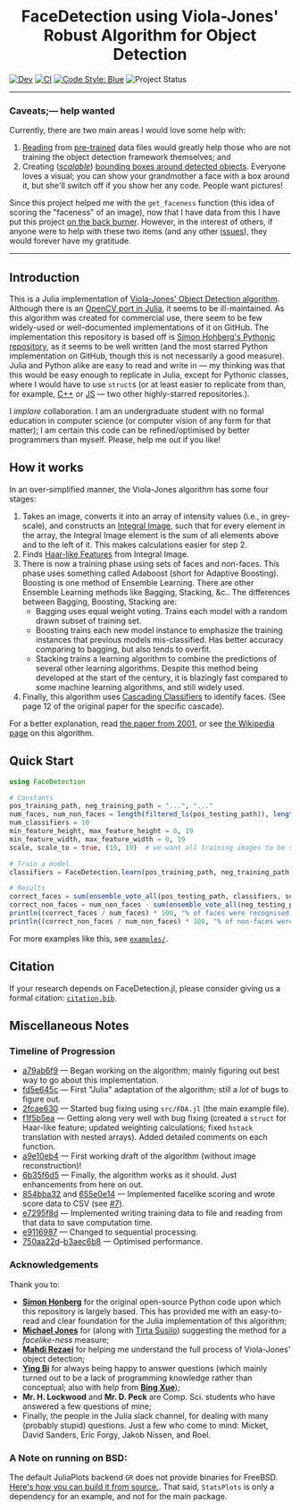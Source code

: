 <h1 align="center">
   FaceDetection using Viola-Jones' Robust Algorithm for Object Detection
</h1>

<!-- [![Stable](https://img.shields.io/badge/docs-stable-blue.svg)](https://jakewilliami.github.io/FaceDetection.jl/stable) -->
[![Dev](https://img.shields.io/badge/docs-dev-blue.svg)](https://jakewilliami.github.io/FaceDetection.jl/dev)
[![CI](https://github.com/invenia/PkgTemplates.jl/workflows/CI/badge.svg)](https://github.com/jakewilliami/FaceDetection.jl/actions?query=workflow%3ACI)
[![Code Style: Blue](https://img.shields.io/badge/code%20style-blue-4495d1.svg)](https://github.com/invenia/BlueStyle)
![Project Status](https://img.shields.io/badge/status-maturing-green)

---

### Caveats;&mdash; help wanted

Currently, there are two main areas I would love some help with:
  1. [Reading](https://github.com/jakewilliami/FaceDetection.jl/issues/20) from [pre-trained](https://github.com/opencv/opencv/blob/master/data/haarcascades/haarcascade_frontalface_default.xml) data files would greatly help those who are not training the object detection framework themselves; and
  2. Creating ([*scalable*](https://github.com/jakewilliami/FaceDetection.jl/issues/21)) [bounding boxes around detected objects](https://github.com/jakewilliami/FaceDetection.jl/issues/6).  Everyone loves a visual; you can show your grandmother a face with a box around it, but she'll switch off if you show her any code.  People want pictures!

Since this project helped me with the `get_faceness` function (this idea of scoring the "faceness" of an image), now that I have data from this I have put this project [on the back burner](https://dictionary.cambridge.org/dictionary/english/on-the-back-burner).  However, in the interest of others, if anyone were to help with these two items (and any other [issues](https://github.com/jakewilliami/FaceDetection.jl/issues/)), they would forever have my gratitude.

---

## Introduction

This is a Julia implementation of [Viola-Jones' Object Detection algorithm](http://citeseerx.ist.psu.edu/viewdoc/summary?doi=10.1.1.10.6807).  Although there is an [OpenCV port in Julia](https://github.com/JuliaOpenCV/OpenCV.jl), it seems to be ill-maintained.  As this algorithm was created for commercial use, there seem to be few widely-used or well-documented implementations of it on GitHub.  The implementation this repository is based off is [Simon Hohberg's Pythonic repository](https://github.com/Simon-Hohberg/Viola-Jones), as it seems to be well written (and the most starred Python implementation on GitHub, though this is not necessarily a good measure). Julia and Python alike are easy to read and write in &mdash; my thinking was that this would be easy enough to replicate in Julia, except for Pythonic classes, where I would have to use `struct`s (or at least easier to replicate from than, for example, [C++](https://github.com/alexdemartos/ViolaAndJones) or [JS](https://github.com/foo123/HAAR.js) &mdash; two other highly-starred repositories.).

I *implore* collaboration.  I am an undergraduate student with no formal education in computer science (or computer vision of any form for that matter); I am certain this code can be refined/optimised by better programmers than myself.  Please, help me out if you like!

## How it works

In an over-simplified manner, the Viola-Jones algorithm has some four stages:

 1. Takes an image, converts it into an array of intensity values (i.e., in grey-scale), and constructs an [Integral Image](https://en.wikipedia.org/wiki/Summed-area_table), such that for every element in the array, the Integral Image element is the sum of all elements above and to the left of it.  This makes calculations easier for step 2.
 2. Finds [Haar-like Features](https://en.wikipedia.org/wiki/Haar-like_feature) from Integral Image.
 3. There is now a training phase using sets of faces and non-faces.  This phase uses something called Adaboost (short for Adaptive Boosting).  Boosting is one method of Ensemble Learning. There are other Ensemble Learning methods like Bagging, Stacking, &c.. The differences between Bagging, Boosting, Stacking are:
      - Bagging uses equal weight voting. Trains each model with a random drawn subset of training set.
      - Boosting trains each new model instance to emphasize the training instances that previous models mis-classified. Has better accuracy comparing to bagging, but also tends to overfit.
      - Stacking trains a learning algorithm to combine the predictions of several other learning algorithms.
  Despite this method being developed at the start of the century, it is blazingly fast compared to some machine learning algorithms, and still widely used.
 4. Finally, this algorithm uses [Cascading Classifiers](https://en.wikipedia.org/wiki/Cascading_classifiers) to identify faces.  (See page 12 of the original paper for the specific cascade).

For a better explanation, read [the paper from 2001](http://citeseerx.ist.psu.edu/viewdoc/summary?doi=10.1.1.10.6807), or see [the Wikipedia page](https://en.wikipedia.org/wiki/Viola%E2%80%93Jones_object_detection_framework) on this algorithm.

## Quick Start

```julia
using FaceDetection

# Constants
pos_training_path, neg_training_path = "...", "..."
num_faces, num_non_faces = length(filtered_ls(pos_testing_path)), length(filtered_ls(neg_testing_path))  # You can also just put in a simple number here, if you know how many training images you have
num_classifiers = 10
min_feature_height, max_feature_height = 0, 19
min_feature_width, max_feature_width = 0, 19
scale, scale_to = true, (19, 19)  # we want all training images to be standardised to size 19x19

# Train a model
classifiers = FaceDetection.learn(pos_training_path, neg_training_path, num_classifiers, min_feature_height, max_feature_height, min_feature_width, max_feature_width; scale = scale, scale_to = scale_to)

# Results
correct_faces = sum(ensemble_vote_all(pos_testing_path, classifiers, scale=scale, scale_to=scale_to))
correct_non_faces = num_non_faces - sum(ensemble_vote_all(neg_testing_path, classifiers, scale=scale, scale_to=scale_to))
println((correct_faces / num_faces) * 100, "% of faces were recognised as faces")
println((correct_non_faces / num_non_faces) * 100, "% of non-faces were identified as non-faces")
```

For more examples like this, see [`examples/`](examples/).

## Citation

If your research depends on FaceDetection.jl, please consider giving us a formal citation: [`citation.bib`](./citation.bib).

## Miscellaneous Notes

### Timeline of Progression

 - [a79ab6f9](https://github.com/jakewilliami/FaceDetection.jl/commit/a79ab6f9) &mdash; Began working on the algorithm; mainly figuring out best way to go about this implementation.
 - [fd5e645c](https://github.com/jakewilliami/FaceDetection.jl/commit/fd5e645c) &mdash; First "Julia" adaptation of the algorithm; still a *lot* of bugs to figure out.
 - [2fcae630](https://github.com/jakewilliami/FaceDetection.jl/commit/2fcae630) &mdash; Started bug fixing using `src/FDA.jl` (the main example file).
 - [f1f5b5ea](https://github.com/jakewilliami/FaceDetection.jl/commit/f1f5b5ea) &mdash; Getting along very well with bug fixing (created a `struct` for Haar-like feature; updated weighting calculations; fixed `hstack` translation with nested arrays).  Added detailed comments on each function.
 - [a9e10eb4](https://github.com/jakewilliami/FaceDetection.jl/commit/a9e10eb4) &mdash; First working draft of the algorithm (without image reconstruction)!
 - [6b35f6d5](https://github.com/jakewilliami/FaceDetection.jl/commit/6b35f6d5) &mdash; Finally, the algorithm works as it should.  Just enhancements from here on out.
 - [854bba32](https://github.com/jakewilliami/FaceDetection.jl/commit/854bba32) and [655e0e14](https://github.com/jakewilliami/FaceDetection.jl/commit/655e0e14) &mdash; Implemented facelike scoring and wrote score data to CSV (see [#7](https://github.com/jakewilliami/FaceDetection.jl/issues/7)).
 - [e7295f8d](https://github.com/jakewilliami/FaceDetection.jl/commit/e7295f8d) &mdash; Implemented writing training data to file and reading from that data to save computation time.
 - [e9116987](https://github.com/jakewilliami/FaceDetection.jl/commit/e9116987) &mdash; Changed to sequential processing.
 - [750aa22d](https://github.com/jakewilliami/FaceDetection.jl/commit/750aa22d)&ndash;[b3aec6b8](https://github.com/jakewilliami/FaceDetection.jl/commit/b3aec6b8) &mdash; Optimised performance.
 <!---[]() &mdash;--->

### Acknowledgements

Thank you to:

 - [**Simon Honberg**](https://github.com/Simon-Hohberg) for the original open-source Python code upon which this repository is largely based.  This has provided me with an easy-to-read and clear foundation for the Julia implementation of this algorithm;
 - [**Michael Jones**](https://www.merl.com/people/mjones) for (along with [Tirta Susilo](https://people.wgtn.ac.nz/tirta.susilo)) suggesting the method for a *facelike-ness* measure;
 - [**Mahdi Rezaei**](https://environment.leeds.ac.uk/staff/9408/dr-mahdi-rezaei) for helping me understand the full process of Viola-Jones' object detection;
 - [**Ying Bi**](https://ecs.wgtn.ac.nz/Main/GradYingBi) for always being happy to answer questions (which mainly turned out to be a lack of programming knowledge rather than conceptual; also with help from [**Bing Xue**](https://homepages.ecs.vuw.ac.nz/~xuebing/index.html));
 - **Mr. H. Lockwood** and **Mr. D. Peck** are Comp. Sci. students who have answered a few questions of mine;
 - Finally, the people in the Julia slack channel, for dealing with many (probably stupid) questions.  Just a few who come to mind: Micket, David Sanders, Eric Forgy, Jakob Nissen, and Roel.

### A Note on running on BSD:

The default JuliaPlots backend `GR` does not provide binaries for FreeBSD.  [Here's how you can build it from source.](https://github.com/jheinen/GR.jl/issues/268#issuecomment-584389111).  That said, `StatsPlots` is only a dependency for an example, and not for the main package.


[code-style-img]: https://img.shields.io/badge/code%20style-blue-4495d1.svg
[code-style-url]: https://github.com/invenia/BlueStyle
